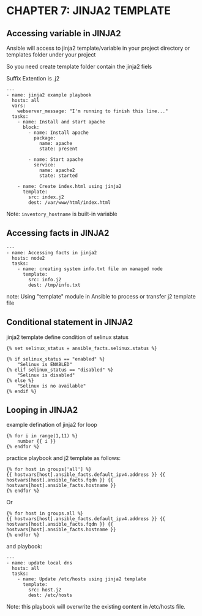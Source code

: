 # CHAPTER 7: JINJA2 TEMPLATE
## Accessing variable in JINJA2

Ansible will access to jinja2 template/variable in your project directory or templates folder under your project

So you need create template folder contain the jinja2 fiels

Suffix Extention is .j2

```
---
- name: jinja2 example playbook
  hosts: all
  vars:
    webserver_message: "I'm running to finish this line..."
  tasks:
    - name: Install and start apache
      block:
        - name: Install apache
          package:
            name: apache
            state: present
        
        - name: Start apache
          service:
            name: apache2
            state: started

    - name: Create index.html using jinja2
      template:
        src: index.j2
        dest: /var/www/html/index.html
```

Note: ``inventory_hostname`` is built-in variable

## Accessing facts in JINJA2

```
---
- name: Accessing facts in jinja2
  hosts: node2
  tasks:
    - name: creating system info.txt file on managed node
      template:
        src: info.j2
        dest: /tmp/info.txt
```
note: Using "template" module in Ansible to process or transfer j2 template file

## Conditional statement in JINJA2

jinja2 template define condition of selinux status

```
{% set selinux_status = ansible_facts.selinux.status %}

{% if selinux_status == "enabled" %}
    "Selinux is ENABLED"
{% elif selinux_status == "disabled" %}
    "Selinux is disabled"
{% else %}
    "Selinux is no available"
{% endif %}
```

## Looping in JINJA2

example defination of jinja2 for loop

```
{% for i in range(1,11) %}
    number {{ i }}
{% endfor %}
```

practice playbook and j2 template as follows:

```
{% for host in groups['all'] %}
{{ hostvars[host].ansible_facts.default_ipv4.address }} {{ hostvars[host].ansible_facts.fqdn }} {{ hostvars[host].ansible_facts.hostname }}
{% endfor %}
```

Or 

```
{% for host in groups.all %}
{{ hostvars[host].ansible_facts.default_ipv4.address }} {{ hostvars[host].ansible_facts.fqdn }} {{ hostvars[host].ansible_facts.hostname }}
{% endfor %}
```

and playbook:

```
---
- name: update local dns
  hosts: all
  tasks:
    - name: Update /etc/hosts using jinja2 template
      template:
        src: host.j2
        dest: /etc/hosts
```
Note:  this playbook will overwrite the existing content in /etc/hosts file.
